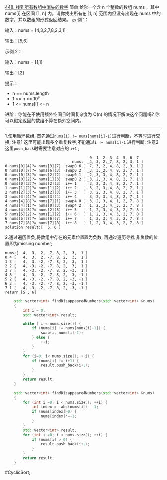[448. 找到所有数组中消失的数字](https://leetcode.cn/problems/find-all-numbers-disappeared-in-an-array/description/)
简单
给你一个含 n 个整数的数组 nums ，其中 nums[i] 在区间 [1, n] 内。请你找出所有在 [1, n] 范围内但没有出现在 nums 中的数字，并以数组的形式返回结果。
示 例 1：

输入：nums = [4,3,2,7,8,2,3,1]

输出：[5,6]

示例 2：

输入：nums = [1,1]

输出：[2]

提示：
- n == nums.length
- 1 <= n <= 10⁵
- 1 <= nums[i] <= n

进阶：你能在不使用额外空间且时间复杂度为 O(n) 的情况下解决这个问题吗? 你可以假定返回的数组不算在额外空间内。
---- ----
1.使用循环数组,
首先通过`nums[i] != nums[nums[i]-1]`进行判断，不等时进行交换;
注意1 这里可能出现多个重复数字,不能通过`i != nums[i]-1` 进行判断;
注意2 这里`push_back`时需要注意对应的 `i+1` ;
```
                                      0  1  2  3  4  5  6  7
                              nums:[ _4, 3, 2,_7, 8, 2, 3, 1 ]
0 nums[0](4)?= nums[3](7)  swap0 6 [ _7, 3, 2, 4, 8, 2,_3, 1 ]
0 nums[0](7)?= nums[6](3)  swap0 2 [ _3, 3,_2, 4, 8, 2, 7, 1 ]
0 nums[0](3)?= nums[2](2)  swap0 1 [ _2,_3, 3, 4, 8, 2, 7, 1 ]
0 nums[0](2)?= nums[1](3)  swap0 2 [ _3, 2,_3, 4, 8, 2, 7, 1 ]
0 nums[0](3)?= nums[2](3)  i++ 1   [  3, 2, 3, 4, 8, 2, 7, 1 ]
1 nums[1](2)?= nums[1](2)  i++ 2   [  3, 2, 3, 4, 8, 2, 7, 1 ]
2 nums[2](3)?= nums[2](3)  i++ 3   [  3, 2, 3, 4, 8, 2, 7, 1 ]
3 nums[3](4)?= nums[3](4)  i++ 4   [  3, 2, 3, 4,_8, 2, 7,_1 ]
4 nums[4](8)?= nums[7](1)  swap4 0 [ _3, 2, 3, 4,_1, 2, 7, 8 ]
4 nums[4](1)?= nums[0](3)  swap4 2 [  1, 2,_3, 4,_3, 2, 7, 8 ]
4 nums[4](3)?= nums[2](3)  i++ 5   [  1, 2, 3, 4, 3, 2, 7, 8 ]
5 nums[5](2)?= nums[1](2)  i++ 6   [  1, 2, 3, 4, 3, 2, 7, 8 ]
6 nums[6](7)?= nums[6](7)  i++ 7   [  1, 2, 3, 4, 3, 2, 7, 8 ]
7 nums[7](8)?= nums[7](8)  i++ 8   [  1, 2, 3, 4,_3,_2, 7, 8 ]
solution result:[  5, 6 ]
```

2.通过遍历置负,将数组中存在的元素位置置为负数,
再通过遍历寻找 非负数的位置即为missing number;
```
nums:[  4,  3,  2,  7, 8, 2,  3,  1 ]
0 4 [   4,  3,  2, -7, 8, 2,  3,  1 ]
1 3 [   4,  3, -2, -7, 8, 2,  3,  1 ]
2 2 [   4, -3, -2, -7, 8, 2,  3,  1 ]
3 7 [   4, -3, -2, -7, 8, 2, -3,  1 ]
4 8 [   4, -3, -2, -7, 8, 2, -3, -1 ]
5 2 [   4, -3, -2, -7, 8, 2, -3, -1 ]
6 3 [   4, -3, -2, -7, 8, 2, -3, -1 ]
7 1 [  -4, -3, -2, -7, 8, 2, -3, -1 ]
return [5 , 6]
```

```cpp
    std::vector<int> findDisappearedNumbers(std::vector<int> &nums)
    {
        int i = 0;
        std::vector<int> result;

        while ( i < nums.size()) {
            if (nums[i] != nums[nums[i]-1]) {
                swap(i, nums[i]-1);
            } else {
                ++i;
            }
        }
        for (i=0; i< nums.size(); ++i) {
            if (nums[i] != i+1) {
                result.push_back(i+1);
            }
        }
        return result;
    }
```

```cpp
    std::vector<int> findDisappearedNumbers(std::vector<int> &nums)
    {
        for (int i =0; i < nums.size(); ++i) {
            int index =  abs(nums[i]) - 1;
            if (nums[index]>0) {
                nums[index]*=-1;
            }
        }
        std::vector<int> result;
        for (int i =0; i < nums.size(); ++i) {
            if (nums[i] > 0) {
                result.push_back(i+1);
            }
        }
        return result;
    }
```
#CyclicSort;

